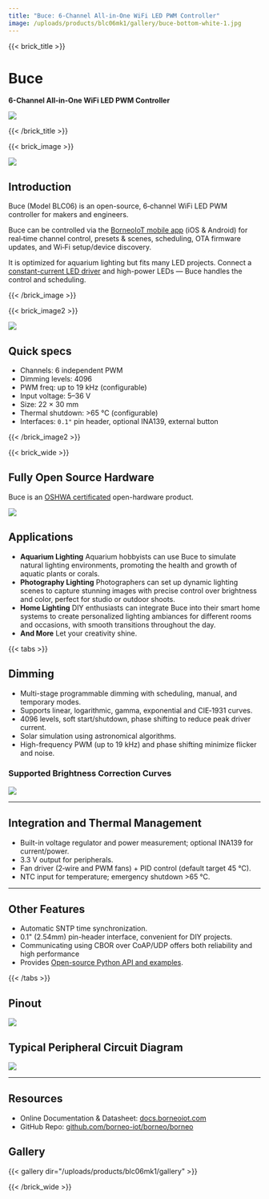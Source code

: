 ```yaml
---
title: "Buce: 6-Channel All-in-One WiFi LED PWM Controller"
image: /uploads/products/blc06mk1/gallery/buce-bottom-white-1.jpg
---
```


{{< brick_title >}}
# Buce

**6-Channel All-in-One WiFi LED PWM Controller**

![](/uploads/products/blc06mk1/gallery/buce-bottom-white-1.jpg)

{{< /brick_title >}}


{{< brick_image >}}

![](/uploads/products/blc06mk1/gallery/blc06mk1-1.jpg)

## Introduction

Buce (Model BLC06) is an open-source, 6‑channel WiFi LED PWM controller for makers and engineers.

Buce can be controlled via the [BorneoIoT mobile app](/products/app) (iOS & Android) for real‑time channel control, presets & scenes, scheduling, OTA firmware updates, and Wi‑Fi setup/device discovery.

It is optimized for aquarium lighting but fits many LED projects. Connect a [constant-current LED driver](/products/bacopa) and high-power LEDs — Buce handles the control and scheduling.

{{< /brick_image >}}

{{< brick_image2 >}}

![](/uploads/products/blc06mk1/block-diagram.svg)

## Quick specs
- Channels: 6 independent PWM
- Dimming levels: 4096
- PWM freq: up to 19 kHz (configurable)
- Input voltage: 5–36 V
- Size: 22 × 30 mm
- Thermal shutdown: >65 °C (configurable)
- Interfaces: `0.1"` pin header, optional INA139, external button

{{< /brick_image2 >}}

{{< brick_wide >}}

## Fully Open Source Hardware

Buce is an [OSHWA certificated](https://certification.oshwa.org/cn000017.html) open-hardware product.

[![](/uploads/products/blc06mk1/oshwa.png)](https://certification.oshwa.org/cn000017.html)

## Applications

* **Aquarium Lighting**
    Aquarium hobbyists can use Buce to simulate natural lighting environments, promoting the health and growth of aquatic plants or corals.
* **Photography Lighting**
    Photographers can set up dynamic lighting scenes to capture stunning images with precise control over brightness and color, perfect for studio or outdoor shoots.
* **Home Lighting**
    DIY enthusiasts can integrate Buce into their smart home systems to create personalized lighting ambiances for different rooms and occasions, with smooth transitions throughout the day.
* **And More**
    Let your creativity shine.

{{< tabs >}}

## Dimming

- Multi-stage programmable dimming with scheduling, manual, and temporary modes.
- Supports linear, logarithmic, gamma, exponential and CIE‑1931 curves.
- 4096 levels, soft start/shutdown, phase shifting to reduce peak driver current.
- Solar simulation using astronomical algorithms.  
- High-frequency PWM (up to 19 kHz) and phase shifting minimize flicker and noise.

### Supported Brightness Correction Curves

![](/uploads/products/lyfi/borneo-led-curves.svg)

---

## Integration and Thermal Management
- Built-in voltage regulator and power measurement; optional INA139 for current/power.  
- 3.3 V output for peripherals.  
- Fan driver (2‑wire and PWM fans) + PID control (default target 45 °C).  
- NTC input for temperature; emergency shutdown >65 °C.


---

## Other Features

* Automatic SNTP time synchronization.
* 0.1" (2.54mm) pin-header interface, convenient for DIY projects.
* Communicating using CBOR over CoAP/UDP offers both reliability and high performance
* Provides [Open-source Python API and examples](https://docs.borneoiot.com/borneopy).

{{< /tabs >}}

## Pinout

![](/uploads/products/blc06mk1/gds.png)

## Typical Peripheral Circuit Diagram

![](/uploads/products/blc06mk1/peripherals.svg)

---

## Resources

* Online Documentation & Datasheet: [docs.borneoiot.com](https://docs.borneoiot.com/hardwares/buce)
* GitHub Repo: [github.com/borneo-iot/borneo/borneo](https://github.com/borneo-iot/borneo/borneo)



## Gallery

{{< gallery dir="/uploads/products/blc06mk1/gallery" >}}

{{< /brick_wide >}}
